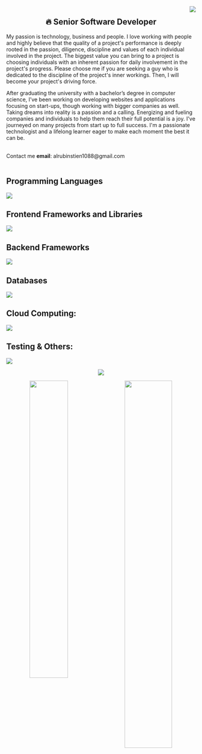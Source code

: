 <img align="right" src="https://visitor-badge.laobi.icu/badge?page_id=JsAppNinja.JsAppNinja">

<h2 align="center">🔥 Senior Software Developer</h2>

My passion is technology, business and people. I love working with people and highly believe that the quality of a project's performance is deeply rooted in the passion, diligence, discipline and values of each individual involved in the project. The biggest value you can bring to a project is choosing individuals with an inherent passion for daily involvement in the project's progress. Please choose me if you are seeking a guy who is dedicated to the discipline of the project's inner workings. Then, I will become your project's driving force.

After graduating the university with a bachelor’s degree in computer science, I’ve been working on developing websites and applications focusing on start-ups, though working with bigger companies as well.
Taking dreams into reality is a passion and a calling. Energizing and fueling companies and individuals to help them reach their full potential is a joy. I've journeyed on many projects from start up to full success. I'm a passionate technologist and a lifelong learner eager to make each moment the best it can be.

<br/>
Contact me <b>email</b>: alrubinstien1088@gmail.com 
<br/>
<br/>

## Programming Languages
<p>
  <img src="https://skillicons.dev/icons?i=js,ts,py,php,java,graphql,apollo,ruby,html,css,sass,markdown" />
</p>

## Frontend Frameworks and Libraries
<p>
  <div align="left">      
    <img src="https://skillicons.dev/icons?i=angular,react,redux,nextjs,vue,nuxtjs,electron,svelte,jquery,bootstrap,tailwind,materialui,d3,webpack" />
  </div>
</p>

## Backend Frameworks
<p>
  <div align="left">      
    <img src="https://skillicons.dev/icons?i=nest,nodejs,express,tensorflow,opencv,django,flask,fastapi,spring,rails,laravel,symfony" />
  </div>
</p>

## Databases
<p>
  <div align="left">      
    <img src="https://skillicons.dev/icons?i=mysql,postgres,sqlite,firebase,redis,mongodb,dynamodb,elasticsearch" />
  </div>
</p>

## Cloud Computing:
<p>
  <div align="left">      
    <img src="https://skillicons.dev/icons?i=aws,azure,gcp,docker,kubernetes,nginx,heroku,rollup,jenkins" />
  </div>
</p>

## Testing & Others:
<p>
  <div align="left">      
    <img src="https://skillicons.dev/icons?i=jest,cypress,selenium,git,github,apple,linux,yarn,npm" />
  </div>
</p>

<p align="center">
  <img src="https://github-readme-streak-stats.herokuapp.com/?user=ninjadevtrack"></img>
</p>

<div align="center">
  <img align="left" padding-right="20px" width="45%" src="https://github-readme-stats-sigma-five.vercel.app/api/top-langs/?username=ninjadevtrack&layout=compact&langs_count=16&theme=dracula"/>
</div>
<div align="center">
  <img align="right" padding-left="20px" width="50%" src="https://github-readme-stats-sigma-five.vercel.app/api?username=ninjadevtrack&show_icons=true&theme=dracula&include_all_commits=true&count_private=true&hide=issues"/>
</div>